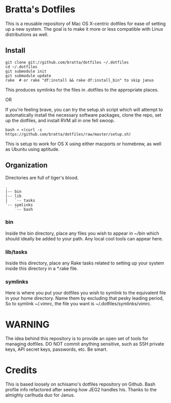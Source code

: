 # Bratta's Dotfiles #

This is a reusable repository of Mac OS X-centric dotfiles for ease of
setting up a new system. The goal is to make it more or less compatible
with Linux distributions as well.

## Install ##

    git clone git://github.com/bratta/dotfiles ~/.dotfiles
    cd ~/.dotfiles
    git submodule init
    git submodule update
    rake  # or rake "df:install && rake df:install_bin" to skip janus

This produces symlinks for the files in .dotfiles to the appropriate
places.

OR

If you're feeling brave, you can try the setup.sh script which will
attempt to automatically install the necessary software packages, clone
the repo, set up the dotfiles, and install RVM all in one fell swoop.

    bash < <(curl -s https://github.com/bratta/dotfiles/raw/master/setup.sh)

This is setup to work for OS X using either macports or homebrew, as
well as Ubuntu using aptitude.

## Organization ##

Directories are full of tiger's blood.

    .
    |-- bin
    |-- lib
    |   `-- tasks
    `-- symlinks
        `-- bash

### bin ###

Inside the bin directory, place any files you wish to appear in ~/bin
which should ideally be added to your path. Any local cool tools can
appear here.

### lib/tasks ###

Inside this directory, place any Rake tasks related to setting up your
system inside this directory in a \*.rake file.

### symlinks ###

Here is where you put your dotfiles you wish to symlink to the
equivalent file in your home directory. Name them by excluding
that pesky leading period, So to symlink ~/.vimrc, the file you want 
is ~/.dotfiles/symlinks/vimrc.

# WARNING #

The idea behind this repository is to provide an open set of tools for
managing dotfiles. DO NOT commit anything sensitive, such as SSH private
keys, API secret keys, passwords, etc. Be smart.

# Credits #

This is based loosely on schisamo's dotfiles repository on Github.
Bash profile info refactored after seeing how JEG2 handles his.
Thanks to the almighty carlhuda duo for Janus.
